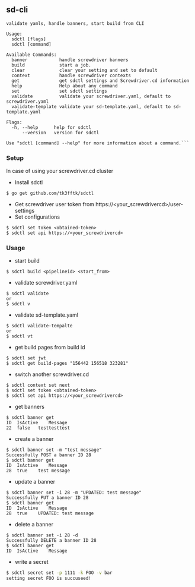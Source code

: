 ## sd-cli

```
validate yamls, handle banners, start build from CLI

Usage:
  sdctl [flags]
  sdctl [command]

Available Commands:
  banner            handle screwdriver banners
  build             start a job.
  clear             clear your setting and set to default
  context           handle screwdriver contexts
  get               get sdctl settings and Screwdriver.cd information
  help              Help about any command
  set               set sdctl settings
  validate          validate your screwdriver.yaml, default to screwdriver.yaml
  validate-template validate your sd-template.yaml, default to sd-template.yaml

Flags:
  -h, --help      help for sdctl
      --version   version for sdctl

Use "sdctl [command] --help" for more information about a command.```

```

### Setup
In case of using your screwdriver.cd cluster
- Install sdctl

```
$ go get github.com/tk3fftk/sdctl
```
- Get screwdriver user token from https://<your_screwdrivercd>/user-settings
- Set configurations
```
$ sdctl set token <obtained-token>
$ sdctl set api https://<your_screwdrivercd>
```

### Usage
- start build
```
$ sdctl build <pipelineid> <start_from>
```

- validate screwdriver.yaml
```
$ sdctl validate
or
$ sdctl v
```

- validate sd-template.yaml
```
$ sdctl validate-tempalte
or
$ sdctl vt
```

- get build pages from build id
```
$ sdctl set jwt
$ sdctl get build-pages "156442 156518 323281"
```

- switch another screwdriver.cd
```
$ sdctl context set next
$ sdctl set token <obtained-token>
$ sdctl set api https://<your_screwdrivercd>
```

- get banners
```
$ sdctl banner get
ID	IsActive	Message
22	false	testtesttest
```

- create a banner
```
$ sdctl banner set -m "test message"
Successfully POST a banner ID 28
$ sdctl banner get
ID	IsActive	Message
28	true	test message
```

- update a banner
```
$ sdctl banner set -i 28 -m "UPDATED: test message"
Successfully PUT a banner ID 28
$ sdctl banner get
ID	IsActive	Message
28	true	UPDATED: test message
```

- delete a banner
```
$ sdctl banner set -i 28 -d
Successfully DELETE a banner ID 28
$ sdctl banner get
ID	IsActive	Message
```

- write a secret
```bash
$ sdctl secret set -p 1111 -k FOO -v bar 
setting secret FOO is succuseed!
```
